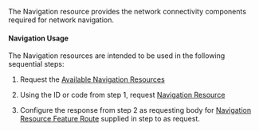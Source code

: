 The Navigation resource provides the network connectivity components required for network navigation.

#### Navigation Usage
The Navigation resources are intended to be used in the following sequential steps:


1) Request the [Available Navigation Resources](./#/Navigation/GET/AvailableNavigationResources)

2) Using the ID or code from step 1, request [Navigation Resource](./#/Navigation/GET/NavigationResource)

3) Configure the response from step 2 as requesting body for [Navigation Resource Feature Route](./#/Navigation/UNSPECIFIED/NavigationResourceFeatureRoute) supplied in step to as request.

